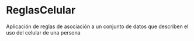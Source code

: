 ReglasCelular
=============

Aplicación de reglas de asociación a un conjunto de datos que describen el uso del celular de una persona
